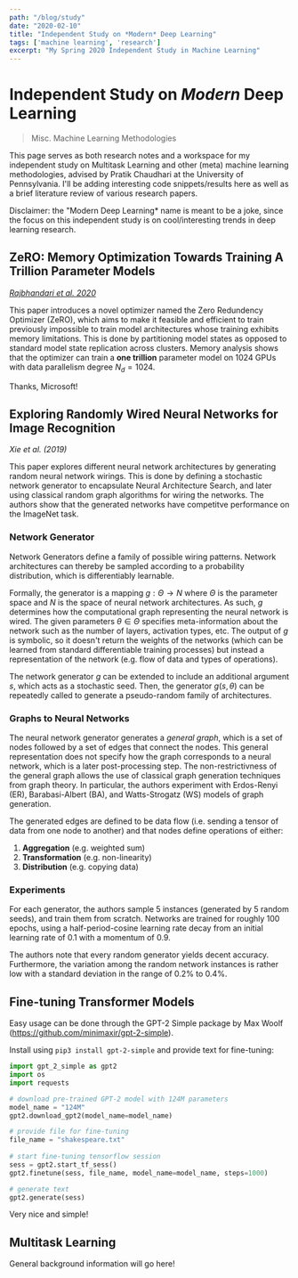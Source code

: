 ```yaml
---
path: "/blog/study"
date: "2020-02-10"
title: "Independent Study on *Modern* Deep Learning"
tags: ['machine learning', 'research']
excerpt: "My Spring 2020 Independent Study in Machine Learning"
---
```


# Independent Study on *Modern* Deep Learning
> Misc. Machine Learning Methodologies

This page serves as both research notes and a workspace for my independent study on Multitask Learning and other (meta) machine learning methodologies, advised by Pratik Chaudhari at the University of Pennsylvania. I'll be adding interesting code snippets/results here as well as a brief literature review of various research papers. 

Disclaimer: the "Modern Deep Learning* name is meant to be a joke, since the focus on this independent study is on cool/interesting trends in deep learning research.


## ZeRO: Memory Optimization Towards Training A Trillion Parameter Models
[*Rajbhandari et al. 2020*](https://arxiv.org/pdf/1910.02054.pdf)

This paper introduces a novel optimizer named the Zero Redundency Optimizer (ZeRO), which aims to make it feasible and efficient to train previously impossible to train model architectures whose training exhibits memory limitations. This is done by partitioning model states as opposed to standard model state replication across clusters. Memory analysis shows that the optimizer can train a **one trillion** parameter model on 1024 GPUs with data parallelism degree $N_d = 1024$.

Thanks, Microsoft!

## Exploring Randomly Wired Neural Networks for Image Recognition
*Xie et al. (2019)*

This paper explores different neural network architectures by generating random neural network wirings. This is done by defining a stochastic network generator to encapsulate Neural Architecture Search, and later using classical random graph algorithms for wiring the networks. The authors show that the generated networks have competitve performance on the ImageNet task.

### Network Generator
Network Generators define a family of possible wiring patterns. Network architectures can thereby be sampled according to a probability distribution, which is differentiably learnable.

Formally, the generator is a mapping $g: \Theta \rightarrow N$ where $\Theta$ is the parameter space and $N$ is the space of neural network architectures. As such, $g$ determines how the computational graph representing the neural network is wired. The given parameters $\theta \in \Theta$ specifies meta-information about the network such as the number of layers, activation types, etc. The output of $g$ is symbolic, so it doesn't return the weights of the networks (which can be learned from standard differentiable training processes) but instead a representation of the network (e.g. flow of data and types of operations).

The network generator $g$ can be extended to include an additional argument $s$, which acts as a stochastic seed. Then, the generator $g(s, \theta)$ can be repeatedly called to generate a pseudo-random family of architectures.

### Graphs to Neural Networks
The neural network generator generates a *general graph*, which is a set of nodes followed by a set of edges that connect the nodes. This general representation does not specify how the graph corresponds to a neural network, which is a later post-processing step. The non-restrictivness of the general graph allows the use of classical graph generation techniques from graph theory. In particular, the authors experiment with Erdos-Renyi (ER), Barabasi-Albert (BA), and Watts-Strogatz (WS) models of graph generation.

The generated edges are defined to be data flow (i.e. sending a tensor of data from one node to another) and that nodes define operations of either:
1. **Aggregation** (e.g. weighted sum)
2. **Transformation** (e.g. non-linearity)
3. **Distribution** (e.g. copying data)

### Experiments
For each generator, the authors sample 5 instances (generated by 5 random seeds), and train them from scratch. Networks are trained for roughly 100 epochs, using a half-period-cosine learning rate decay from an initial learning rate of 0.1 with a momentum of 0.9.

The authors note that every random generator yields decent accuracy. Furthermore, the variation among the random network instances is rather low with a standard deviation in the range of 0.2% to 0.4%.

## Fine-tuning Transformer Models
Easy usage can be done through the GPT-2 Simple package by Max Woolf (https://github.com/minimaxir/gpt-2-simple).

Install using `pip3 install gpt-2-simple` and provide text for fine-tuning:

```python
import gpt_2_simple as gpt2
import os
import requests

# download pre-trained GPT-2 model with 124M parameters
model_name = "124M"
gpt2.download_gpt2(model_name=model_name) 

# provide file for fine-tuning
file_name = "shakespeare.txt"
    
# start fine-tuning tensorflow session
sess = gpt2.start_tf_sess()
gpt2.finetune(sess, file_name, model_name=model_name, steps=1000)

# generate text
gpt2.generate(sess)
```

Very nice and simple!


## Multitask Learning

General background information will go here!
